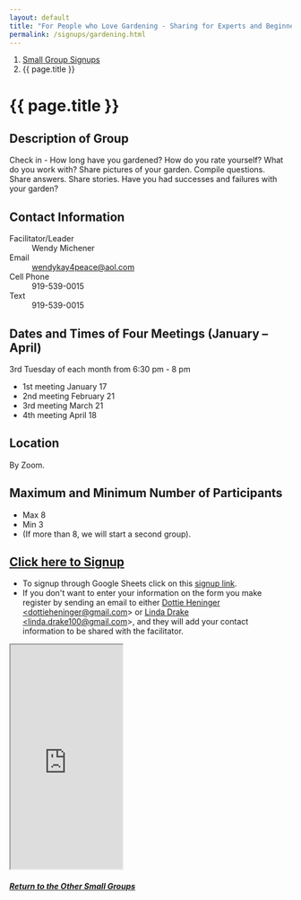 ```yaml
---
layout: default
title: "For People who Love Gardening - Sharing for Experts and Beginners (by Zoom)"
permalink: /signups/gardening.html
---
```

<nav aria-label="breadcrumb">
  <ol class="breadcrumb">
      <li class="breadcrumb-item"><a class="noIcon" href="{{ site.baseurl }}/small-groups.html">Small Group Signups</a></li>
      <li class="breadcrumb-item active" aria-current="page">{{ page.title }}</li>
  </ol>
</nav>

# {{ page.title }}

## Description of Group
Check in - How long have you gardened? How do you rate yourself? What do you 
work with? Share pictures of your garden. Compile questions.  
Share answers. Share stories. Have you had successes and failures with 
your garden?

## Contact Information
<dl> 
  <dt>Facilitator/Leader</dt>
  <dd>Wendy Michener</dd>
  <dt>Email</dt>
  <dd><a href="mailto:wendykay4peace@aol.com">wendykay4peace@aol.com</a></dd>
  <dt>Cell Phone</dt>
  <dd>919-539-0015</dd>
  <dt>Text</dt>
  <dd>919-539-0015</dd>
</dl>

## Dates and Times of Four Meetings (January – April)
3rd Tuesday of each month from 6:30 pm - 8 pm

- 1st meeting January 17
- 2nd meeting February 21
- 3rd meeting March 21
- 4th meeting April 18

## Location
By Zoom.

## Maximum and Minimum Number of Participants
- Max 8
- Min 3
- (If more than 8, we will start a second group).

## [Click here to Signup](https://docs.google.com/spreadsheets/d/1eoVbeAtNKUk8bddU8P58Cf5UIR6_-tRpozMOPuBK_Ww/edit?usp=sharing)
- To signup through Google Sheets click on this [signup link](https://docs.google.com/spreadsheets/d/1eoVbeAtNKUk8bddU8P58Cf5UIR6_-tRpozMOPuBK_Ww/edit?usp=sharing).
- If you don't want to enter your information on the form you make register by 
  sending an email to either <a href='mailto:dottieheninger@gmail.com'>Dottie Heninger &lt;dottieheninger@gmail.com&gt;</a> or 
  <a href='mailto:linda.drake100@gmail.com'>Linda Drake &lt;linda.drake100@gmail.com&gt;</a>, and they will add 
  your contact information to be shared with the facilitator.

<div class="text-center">
  <iframe src="https://docs.google.com/spreadsheets/d/e/2PACX-1vROQ23YkVh_aUTfRRSjot3v94sLNeKHQq8gtI3JT_n8dVHdmtYGhWWgB9WsSq79ueYtzbxEabIu84VZ/pubhtml?gid=198606566&amp;single=true&amp;widget=true&amp;headers=false&amp;range=A2:B11"
  width="200px"
  height="400px">
</iframe>
</div>

<div class="text-center">
  <h5><a href="{{ site.baseurl }}/small-groups.html">Return to the Other Small Groups</a></h5>
</div>
